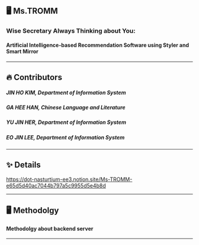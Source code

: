 ## 🖥️ Ms.TROMM
### Wise Secretary Always Thinking about You: 
#### Artificial Intelligence-based Recommendation Software using Styler and Smart Mirror
----------
## 🔥 Contributors
##### JIN HO KIM, Department of Information System
##### GA HEE HAN, Chinese Language and Literature
##### YU JIN HER, Department of Information System
##### EO JIN LEE, Department of Information System
----------
## ✨ Details
https://dot-nasturtium-ee3.notion.site/Ms-TROMM-e65d5d40ac7044b797a5c9955d5e4b8d

----------

## 🖥️ Methodolgy
#### Methodolgy about backend server
----------
